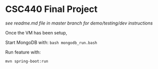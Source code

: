 # CSC440 Final Project

*see readme.md file in master branch for demo/testing/dev instructions*

Once the VM has been setup,

Start MongoDB with:
```bash mongodb_run.bash```

Run feature with:

```mvn spring-boot:run```